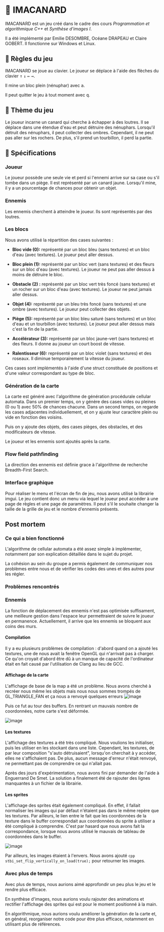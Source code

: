 # 🦆 IMACANARD

IMACANARD est un jeu créé dans le cadre des cours *Programmation et algorithmique C++* et *Synthèse d'images I*.

Il a été implémenté par Emilie DESOMBRE, Océane DRAPEAU et Claire GOBERT. Il fonctionne sur Windows et Linux.

## 🎲 Règles du jeu 

IMACANARD se joue au clavier. Le joueur se déplace à l'aide des flèches du clavier <kbd>↑</kbd> <kbd>↓</kbd> <kbd>←</kbd> <kbd>→</kbd>.

Il mine un bloc plein (nénuphar) avec <kbd>a</kbd>.

Il peut quitter le jeu à tout moment avec <kbd>q</kbd>.

## 🎨 Thème du jeu

Le joueur incarne un canard qui cherche à échapper à des loutres. Il se déplace dans une étendue d'eau et peut détruire des nénuphars. Lorsqu'il détruit des nénuphars, il peut collecter des ombres. Cependant, il ne peut pas aller sur les rochers. De plus, s'il prend un tourbillon, il perd la partie.

## 🧐 Spécifications

### Joueur
Le joueur possède une seule vie et perd si l'ennemi arrive sur sa case ou s'il tombe dans un piège. Il est représenté par un canard jaune. Lorsqu'il mine, il y a un pourcentage de chances pour obtenir un objet.

### Ennemis
Les ennemis cherchent à atteindre le joueur. Ils sont représentés par des loutres.

### Les blocs
Nous avons utilisé la répartition des cases suivantes : 
- **Bloc vide (0):** représenté par un bloc bleu (sans textures) et un bloc d'eau (avec textures). Le joueur peut aller dessus.

- **Bloc plein (1):** représenté par un bloc vert (sans textures) et des fleurs sur un bloc d'eau (avec textures). Le joueur ne peut pas aller dessus à moins de détruire le bloc.

- **Obstacle (2) :** représenté par un bloc vert très foncé (sans textures) et un rocher sur un bloc d'eau (avec textures). Le joueur ne peut jamais aller dessus.

- **Objet (4):** représenté par un bleu très foncé (sans textures) et une ombre (avec textures). Le joueur peut collecter des objets.

- **Piège (5):** représenté par un bloc bleu saturé (sans textures) et un bloc d'eau et un tourbillon (avec textures). Le joueur peut aller dessus mais c'est la fin de la partie.

- **Accélérateur (3):** représenté par un bloc jaune-vert (sans textures) et des fleurs. Il donne au joueur un court boost de vitesse.

- **Ralentisseur (6):** représenté par un bloc violet (sans textures) et des roseaux. Il diminue temporairement la vitesse du joueur.

Ces cases sont implémentés à l'aide d'une struct constituée de positions et d'une valeur correspondant au type de bloc. 

### Génération de la carte
La carte est généré avec l'algorithme de génération procédurale cellular automata. Dans un premier temps, on y génère des cases vides ou pleines (0 ou 1) avec 50% de chances chacune. Dans un second temps, on regarde les cases adjacentes individuellement, et on y ajuste leur caractère plein ou vide en fonction des voisins.

Puis on y ajoute des objets, des cases pièges, des obstacles, et des modificateurs de vitesse.

Le joueur et les ennemis sont ajoutés après la carte.

### Flow field pathfinding
La direction des ennemis est définie grace à l'algorithme de recherche Breadth-First Search.

### Interface graphique
Pour réaliser le menu et l'écran de fin de jeu, nous avons utilisé la librairie imgui.
Le jeu contient donc un menu via lequel le joueur peut accéder à une page de règles et une page de paramètres. Il peut s'il le souhaite changer la taille de la grille de jeu et le nombre d'ennemis présents.

## Post mortem

### Ce qui a bien fonctionné

L'algorithme de cellular automata a été assez simple à implémenter, notamment par son explication détaillée dans le sujet du projet.

La cohésion au sein du groupe a permis également de communiquer nos problèmes entre nous et de vérifier les codes des unes et des autres pour les régler.

### Problèmes rencontrés

### Ennemis

La fonction de déplacement des ennemis n'est pas optimisée suffisament, une meilleure gestion dans l'espace leur permettraient de suivre le joueur en permanence. Actuellement, il arrive que les ennemis se bloquent aux coins des murs.

#### Compilation

Il y a eu plusieurs problèmes de compilation : d'abord quand on a ajouté les textures, une de nous avait la fenêtre OpenGL qui n'arrivait pas à charger. Ce qu'on croyait d'abord être dû à un manque de capacité de l'ordinateur était en fait causé par l'utilisation de Clang au lieu de GCC.

#### Affichage de la carte
L'affichage de base de la map a été un problème. Nous avons cherché à recréer nous même les objets mais nous nous sommes trompés de GL_TRIANGLE_FAN et ça nous a renvoyé quelques erreurs ![image](./doc/screenshots/screendisplay.png)

Puis ce fut au tour des buffers. En rentrant un mauvais nombre de coordonnées, notre carte s'est déformée.

![image](/doc/screenshots/screendisplay2.png)

#### Les textures
L'affichage des textures a été très compliqué. Nous voulions les initialiser, puis les utiliser en les stockant dans une liste. Cependant, les textures, de par leur composition "s'auto détruisaient", lorsqu'on cherchait à y accéder, elles ne s'affichaient pas. De plus, aucun message d'erreur n'était renvoyé, ne permettant pas de comprendre ce qui n'allait pas.

Après des jours d'expérimentation, nous avons fini par demander de l'aide à Enguerrand De Smet. La solution a finalement été de rajouter des lignes manquantes à un fichier de la librairie. 

#### Les sprites

L'affichage des sprites était également compliqué. En effet, il fallait normaliser les images qui par défaut n'étaient pas dans le même repère que les textures. Par ailleurs, le lien entre le fait que les coordonnées de la texture dans le buffer correspondait aux coordonnées du sprite à utiliser a été compliqué à comprendre. C'est par hasard que nous avons fait la correspondance, lorsque nous avons utilisé le mauvais de tableau de coordonnées dans le buffer.

![image](/doc/screenshots/screendisplay6.png)

Par ailleurs, les images étaient à l'envers. Nous avons ajouté ```cpp stbi_set_flip_vertically_on_load(true);```
pour retourner les images.

### Avec plus de temps

Avec plus de temps, nous aurions aimé approfondir un peu plus le jeu et le rendre plus efficace. 

En synthèse d'images, nous aurions voulu rajouter des animations et rectifier l'affichage des sprites qui est pour le moment positionné à la main.

En algorithmique, nous aurions voulu améliorer la génération de la carte et, en général, reorganiser notre code pour être plus efficace, notamment en utilisant plus de références.
